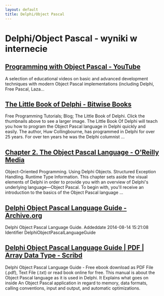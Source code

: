 ```yaml
---
layout: default
title: Delphi/Object Pascal
---
```

# **Delphi/Object Pascal - wyniki w internecie**
## [Programming with Object Pascal - YouTube](https://www.youtube.com/playlist?list=PLC7W_A0uWY9nHWUda_VSB0PAZkSRh7YqR)
A selection of educational videos on basic and advanced development techniques with modern Object Pascal implementations (including Delphi, Free Pascal, Laza...
## [The Little Book of Delphi - Bitwise Books](https://bitwisebooks.com/books/little-book-of-delphi/)
Free Programming Tutorials; Blog; The Little Book of Delphi. Click the thumbnails above to see a larger image. The Little Book Of Delphi will teach you how to program the Object Pascal language in Delphi quickly and easily. The author, Huw Collingbourne, has programmed in Delphi for over 25 years. For over ten years he was the Delphi columnist ...
## [Chapter 2. The Object Pascal Language - O'Reilly Media](https://www.oreilly.com/library/view/borland-delphitm-6/0672321157/0672321157_ch02.html)
Object-Oriented Programming. Using Delphi Objects. Structured Exception Handling. Runtime Type Information. This chapter sets aside the visual elements of Delphi in order to provide you with an overview of Delphi's underlying language—Object Pascal. To begin with, you'll receive an introduction to the basics of the Object Pascal language ...
## [Delphi Object Pascal Language Guide - Archive.org](https://archive.org/details/DelphiObjectPascalLanguageGuide)
Delphi Object Pascal Language Guide. Addeddate 2014-08-14 15:21:08 Identifier DelphiObjectPascalLanguageGuide
## [Delphi Object Pascal Language Guide | PDF | Array Data Type - Scribd](https://www.scribd.com/document/56193436/Delphi-Object-Pascal-Language-Guide)
Delphi Object Pascal Language Guide - Free ebook download as PDF File (.pdf), Text File (.txt) or read book online for free. This manual is about the Object Pascal language as it is used in Delphi. It Explains what goes on inside An Object Pascal application in regard to memory, data formats, calling conventions, input and output, and automatic optimizations.
